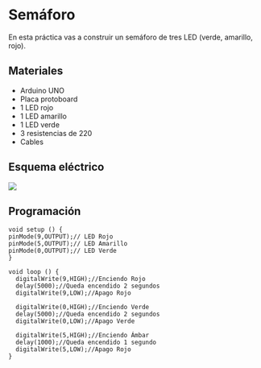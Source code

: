 # Semáforo
En esta práctica vas a construir un semáforo de tres LED (verde, amarillo, rojo).

## Materiales
- Arduino UNO
- Placa protoboard
- 1 LED rojo
- 1 LED amarillo
- 1 LED verde
- 3 resistencias de 220 
- Cables
 
## Esquema eléctrico
![](simple_traffic_light.png)

## Programación

```
void setup () {
pinMode(9,OUTPUT);// LED Rojo
pinMode(5,OUTPUT);// LED Amarillo
pinMode(0,OUTPUT);// LED Verde
}

void loop () {
  digitalWrite(9,HIGH);//Enciendo Rojo
  delay(5000);//Queda encendido 2 segundos
  digitalWrite(9,LOW);//Apago Rojo
  
  digitalWrite(0,HIGH);//Enciendo Verde
  delay(5000);//Queda encendido 2 segundos
  digitalWrite(0,LOW);//Apago Verde
  
  digitalWrite(5,HIGH);//Enciendo Ámbar
  delay(1000);//Queda encendido 1 segundo
  digitalWrite(5,LOW);//Apago Rojo
}
```
